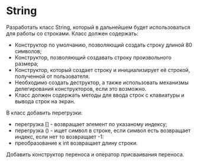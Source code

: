 # String
 Разработать класс String, который в дальнейшем будет использоваться для работы со строками.
 Класс должен содержать:
 * Конструктор по умолчанию, позволяющий создать строку длиной 80 символов;
 * Конструктор, позволяющий создавать строку произвольного размера;
 * Конструктор, который создает строку и инициализирует её строкой, полученной от пользователя.
 * Необходимо создать деструктор, а также использовать механизмы делегирования конструкторов, если это возможно.
 * Класс должен содержать методы для ввода строк с клавиатуры и вывода строк на экран.

В класс добавить перегрузки: 
* перегрузка [] - возвращает элемент по указаному индексу;
* перегрузка () - ищет символ в строке, если символ есть возвращает индекс, если нет то возвращает -1:
* преобразование к int возвращает длину строки.

Добавить конструктор переноса и оператор присваивания переноса.
